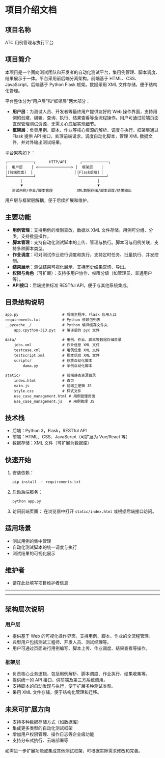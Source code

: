 # 项目介绍文档

## 项目名称

ATC 用例管理与执行平台

## 项目简介

本项目是一个面向测试团队和开发者的自动化测试平台，集用例管理、脚本调度、结果展示于一体。平台采用前后端分离架构，前端基于 HTML、CSS、JavaScript，后端基于 Python Flask 框架。数据采用 XML 文件存储，便于结构化管理。

平台整体分为“用户层”和“框架层”两大部分：

- **用户层**：为测试人员、开发者等最终用户提供友好的 Web 操作界面，支持用例的创建、编辑、查询、执行、结果查看等全流程操作。用户可通过前端页面直观管理测试资源，无需关心底层实现细节。
- **框架层**：负责用例、脚本、作业等核心资源的解析、调度与执行。框架层通过 Flask 提供 API 接口，处理前端请求，调度自动化脚本，管理 XML 数据文件，并对外输出测试结果。

平台架构如下：

```
┌────────────┐      HTTP/API      ┌────────────┐
│  用户层    │ <───────────────> │  框架层    │
│(前端页面)  │                   │(Flask后端) │
└────────────┘                   └────────────┘
       │                                  │
       ▼                                  ▼
   测试用例/作业/脚本管理           XML数据存储/脚本调度/结果输出
```

用户层与框架层解耦，便于后续扩展和维护。

## 主要功能

- **用例管理**：支持用例的增删查改，数据以 XML 文件存储。用例可分组、分类，支持批量操作。
- **脚本管理**：支持自动化测试脚本的上传、管理与执行。脚本可与用例关联，支持多种脚本类型。
- **作业调度**：可对测试作业进行调度和执行，支持定时任务、批量执行、并发控制。
- **结果展示**：测试结果可视化展示，支持历史结果查询、导出。
- **权限与角色**（可扩展）：支持多用户协作、权限分级（如管理员、普通用户等）。
- **API接口**：后端提供标准 RESTful API，便于与其他系统集成。

## 目录结构说明

```
app.py                    # 后端主程序，Flask 应用入口
requirements.txt          # Python 依赖包列表
__pycache__/              # Python 编译缓存文件夹
    app.cpython-313.pyc   # 编译后的 pyc 文件

data/                     # 用例、作业、脚本等数据存储目录
    jobs.xml              # 作业信息 XML 文件
    testcase.xml          # 用例信息 XML 文件
    testscript.xml        # 脚本信息 XML 文件
    scripts/              # 存放自动化脚本
        dama.py           # 示例自动化脚本

static/                   # 前端静态资源目录
    index.html            # 首页
    main.js               # 前端主逻辑 JS
    style.css             # 样式文件
    use_case_management.html # 用例管理页面
    use_case_management.js   # 用例管理 JS
```

## 技术栈

- 后端：Python 3，Flask，RESTful API
- 前端：HTML、CSS、JavaScript（可扩展为 Vue/React 等）
- 数据存储：XML 文件（可扩展为数据库）

## 快速开始

1. 安装依赖：
   ```bash
   pip install -r requirements.txt
   ```
2. 启动后端服务：
   ```bash
   python app.py
   ```
3. 访问前端页面：
    在浏览器中打开 `static/index.html` 或根据后端接口访问。

## 适用场景

- 测试用例的集中管理
- 自动化测试脚本的统一调度与执行
- 测试结果的可视化展示

## 维护者

- 请在此处填写项目维护者信息

---

---

## 架构层次说明

### 用户层
- 提供基于 Web 的可视化操作界面，支持用例、脚本、作业的全流程管理。
- 典型用户包括测试工程师、开发人员、测试经理等。
- 用户可通过页面进行用例编写、脚本上传、作业调度、结果查看等操作。

### 框架层
- 负责核心业务逻辑，包括用例解析、脚本调度、作业执行、结果收集等。
- 提供统一的 API 接口，供前端及第三方系统调用。
- 支持脚本的自动发现与执行，便于扩展多种测试类型。
- 采用 XML 文件存储，便于结构化管理和迁移。

## 未来可扩展方向
- 支持多种数据存储方式（如数据库）
- 集成更多类型的自动化测试框架
- 增加用户权限管理、操作日志等企业级功能
- 支持分布式执行、云端部署等

如需进一步扩展功能或集成其他测试框架，可根据实际需求修改和完善。
